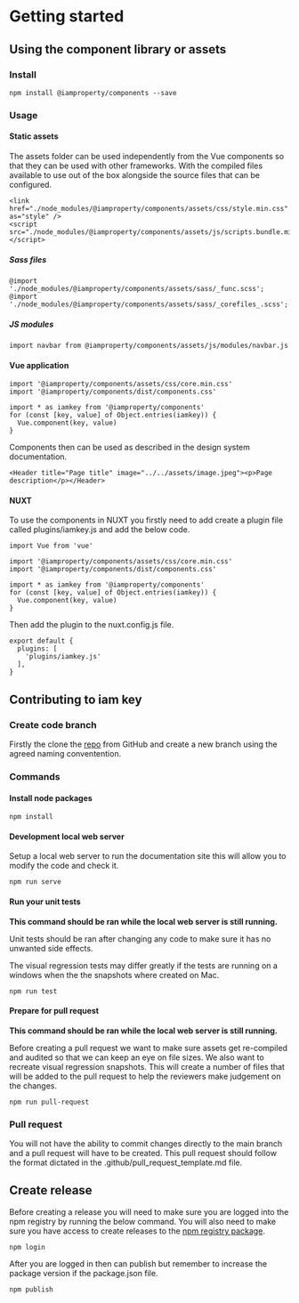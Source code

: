 # Getting started

## Using the component library or assets

### Install
```
npm install @iamproperty/components --save
```

### Usage

#### Static assets

The assets folder can be used independently from the Vue components so that they can be used with other frameworks. With the compiled files available to use out of the box alongside the source files that can be configured. 

```
<link href="./node_modules/@iamproperty/components/assets/css/style.min.css" as="style" />
<script src="./node_modules/@iamproperty/components/assets/js/scripts.bundle.min.js"></script>
```

##### Sass files
```
@import './node_modules/@iamproperty/components/assets/sass/_func.scss';
@import './node_modules/@iamproperty/components/assets/sass/_corefiles_.scss';
```
##### JS modules
```
import navbar from @iamproperty/components/assets/js/modules/navbar.js
```


#### Vue application

```
import '@iamproperty/components/assets/css/core.min.css'
import '@iamproperty/components/dist/components.css'

import * as iamkey from '@iamproperty/components'
for (const [key, value] of Object.entries(iamkey)) {
  Vue.component(key, value)
}
```

Components then can be used as described in the design system documentation.

```
<Header title="Page title" image="../../assets/image.jpeg"><p>Page description</p></Header>
```

#### NUXT

To use the components in NUXT you firstly need to add create a plugin file called plugins/iamkey.js and add the below code.

```
import Vue from 'vue'

import '@iamproperty/components/assets/css/core.min.css'
import '@iamproperty/components/dist/components.css'

import * as iamkey from '@iamproperty/components'
for (const [key, value] of Object.entries(iamkey)) {
  Vue.component(key, value)
}
```

Then add the plugin to the nuxt.config.js file.

```
export default {
  plugins: [
    'plugins/iamkey.js'
  ],
}
```


## Contributing to iam key

### Create code branch

Firstly the clone the [repo](https://github.com/iamproperty/iamproperty-vue-component-library) from GitHub and create a new branch using the agreed naming conventention. 

### Commands

#### Install node packages

```
npm install
```

#### Development local web server

Setup a local web server to run the documentation site this will allow you to modify the code and check it.

```
npm run serve
```

#### Run your unit tests

**This command should be ran while the local web server is still running.**

Unit tests should be ran after changing any code to make sure it has no unwanted side effects.

The visual regression tests may differ greatly if the tests are running on a windows when the the snapshots where created on Mac.

```
npm run test
```

#### Prepare for pull request

**This command should be ran while the local web server is still running.**

Before creating a pull request we want to make sure assets get re-compiled and audited so that we can keep an eye on file sizes. We also want to recreate visual regression snapshots. This will create a number of files that will be added to the pull request to help the reviewers make judgement on the changes.

```
npm run pull-request
```

### Pull request

You will not have the ability to commit changes directly to the main branch and a pull request will have to be created. This pull request should follow the format dictated in the .github/pull_request_template.md file.

## Create release

Before creating a release you will need to make sure you are logged into the npm registry by running the below command. You will also need to make sure you have access to create releases to the <a href="https://www.npmjs.com/package/@iamproperty/components" target="_blank">npm registry package</a>.

```
npm login
```

After you are logged in then can publish but remember to increase the package version if the package.json file.

```
npm publish
```